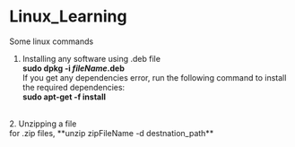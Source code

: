# Linux_Learning
Some linux commands

1. Installing any software using .deb file<br>
  **sudo dpkg -i *fileName*.deb**<br>
  If you get any dependencies error, run the following command to install the required dependencies:
<br>**sudo apt-get -f install**
<br>
2. Unzipping a file <br>
for .zip files, 
**unzip zipFileName -d destnation_path** <br>
